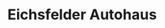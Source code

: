 ---
title: "Eichsfelder Autohaus"
url: /heilbad-heiligenstadt/eichsfelder-autohaus/
shop: Autohaus
---